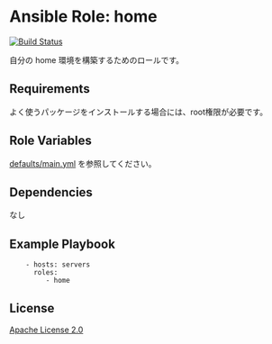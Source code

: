 Ansible Role: home
==================

[![Build Status](https://travis-ci.org/noitorai/ansible-role-home.svg?branch=master)](https://travis-ci.org/noitorai/ansible-role-home)

自分の home 環境を構築するためのロールです。

Requirements
------------

よく使うパッケージをインストールする場合には、root権限が必要です。

Role Variables
--------------

[defaults/main.yml](defaults/main.yml) を参照してください。

Dependencies
------------

なし

Example Playbook
----------------

```
    - hosts: servers
      roles:
         - home
```

License
-------

[Apache License 2.0](LICENSE)
